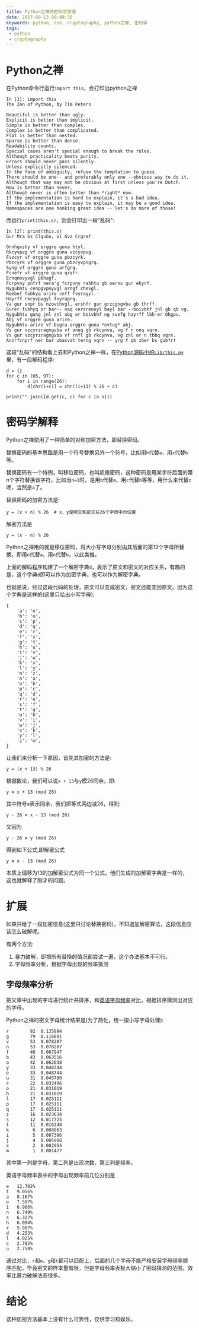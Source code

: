 ```yaml
---
title: Python之禅的密码学原理
date: 2017-09-13 09:49:38
keywords: python, zen, cryptography, python之禅, 密码学
tags:
 - python
 - cryptography
---
```


# Python之禅

在Python命令行运行`import this`，会打印出python之禅

```
In [1]: import this
The Zen of Python, by Tim Peters

Beautiful is better than ugly.
Explicit is better than implicit.
Simple is better than complex.
Complex is better than complicated.
Flat is better than nested.
Sparse is better than dense.
Readability counts.
Special cases aren't special enough to break the rules.
Although practicality beats purity.
Errors should never pass silently.
Unless explicitly silenced.
In the face of ambiguity, refuse the temptation to guess.
There should be one-- and preferably only one --obvious way to do it.
Although that way may not be obvious at first unless you're Dutch.
Now is better than never.
Although never is often better than *right* now.
If the implementation is hard to explain, it's a bad idea.
If the implementation is easy to explain, it may be a good idea.
Namespaces are one honking great idea -- let's do more of those!
```

而运行`print(this.s)`，则会打印出一段"乱码":

<!-- more -->

```
In [2]: print(this.s)
Gur Mra bs Clguba, ol Gvz Crgref

Ornhgvshy vf orggre guna htyl.
Rkcyvpvg vf orggre guna vzcyvpvg.
Fvzcyr vf orggre guna pbzcyrk.
Pbzcyrk vf orggre guna pbzcyvpngrq.
Syng vf orggre guna arfgrq.
Fcnefr vf orggre guna qrafr.
Ernqnovyvgl pbhagf.
Fcrpvny pnfrf nera'g fcrpvny rabhtu gb oernx gur ehyrf.
Nygubhtu cenpgvpnyvgl orngf chevgl.
Reebef fubhyq arire cnff fvyragyl.
Hayrff rkcyvpvgyl fvyraprq.
Va gur snpr bs nzovthvgl, ershfr gur grzcgngvba gb thrff.
Gurer fubhyq or bar-- naq cersrenoyl bayl bar --boivbhf jnl gb qb vg.
Nygubhtu gung jnl znl abg or boivbhf ng svefg hayrff lbh'er Qhgpu.
Abj vf orggre guna arire.
Nygubhtu arire vf bsgra orggre guna *evtug* abj.
Vs gur vzcyrzragngvba vf uneq gb rkcynva, vg'f n onq vqrn.
Vs gur vzcyrzragngvba vf rnfl gb rkcynva, vg znl or n tbbq vqrn.
Anzrfcnprf ner bar ubaxvat terng vqrn -- yrg'f qb zber bs gubfr!
```

这段"乱码"的结构看上去和Python之禅一样，在[Python源码中的`Lib/this.py`](https://github.com/python/cpython/blob/master/Lib/this.py)里，有一段解码程序:

```
d = {}
for c in (65, 97):
    for i in range(26):
        d[chr(i+c)] = chr((i+13) % 26 + c)

print("".join([d.get(c, c) for c in s]))
```

# 密码学解释

Python之禅使用了一种简单的对称加密方法，即替换密码。

替换密码的基本思路是用一个符号替换另外一个符号，比如用`h`代替`a`，用`x`代替`b`等。

替换密码有一个特例，叫移位密码，也叫凯撒密码，这种密码是用某字符后面的第n个字符替换该字符。比如当`n=1`时，是用`b`代替`a`，用`c`代替`b`等等，用什么来代替`z`呢，当然是`a`了。

替换密码的加密方法是:
```
y = (x + n) % 26  # x，y是明文和密文在26个字母中的位置
```
解密方法是
```
y = (x - n) % 26
```

Python之禅用的就是移位密码，将大小写字母分别由其后面的第13个字母所替换，即用`n`代替`a`，用`o`代替`b`，以此类推。

上面的解码程序构建了一个解密字典`d`，表示了原文和密文的对应关系，有趣的是，这个字典`d`即可以作为加密字典，也可以作为解密字典。

也就是说，经过这段代码的处理，原文可以变成密文，密文还能变回原文。因为这个字典是这样的(这里只给出小写字母):
```
{
    'a': 'n',
    'b': 'o',
    'c': 'p',
    'd': 'q',
    'e': 'r',
    'f': 's',
    'g': 't',
    'h': 'u',
    'i': 'v',
    'j': 'w',
    'k': 'x',
    'l': 'y',
    'm': 'z',
    'n': 'a',
    'o': 'b',
    'p': 'c',
    'q': 'd',
    'r': 'e',
    's': 'f',
    't': 'g',
    'u': 'h',
    'v': 'i',
    'w': 'j',
    'x': 'k',
    'y': 'l',
    'z': 'm',
}
```

让我们来分析一下原因，首先其加密的方法是:
```
y = (x + 13) % 26
```

根据数论，我们可以说`x + 13`与`y`模26同余，即:
```
y ≡ x + 13 (mod 26)
```

其中符号`≡`表示同余，我们把等式两边减26，得到:
```
y - 26 ≡ x - 13 (mod 26)
```

又因为
```
y - 26 ≡ y (mod 26)
```

得到如下公式,即解密公式
```
y ≡ x - 13 (mod 26)
```

本质上偏移为13的加解密公式为同一个公式，他们生成的加解密字典是一样的，这也就解释了刚才的问题。

# 扩展

如果只给了一段加密信息(这里只讨论替换密码)，不知道加解密算法，这段信息应该怎么破解呢。

有两个方法:
1. 暴力破解，即把所有替换的情况都尝试一遍，这个办法基本不可行。
2. 字母频率分析，根据字母出现的频率猜测

## 字母频率分析

把文章中出现的字母进行统计并排序，和[英语字母频率](https://en.wikipedia.org/wiki/Letter_frequency#Relative_frequencies_of_letters_in_the_English_language)对比，根据排序猜测出对应的字母。

Python之禅的密文字母统计结果是(为了简化，统一按小写字母处理):
```
r        92  0.135894
g        79  0.116691
v        53  0.078287
n        53  0.078287
f        46  0.067947
b        43  0.063516
a        42  0.062038
y        33  0.048744
e        33  0.048744
u        31  0.045790
c        22  0.032496
o        21  0.031019
h        21  0.031019
l        17  0.025111
p        17  0.025111
q        17  0.025111
z        16  0.023634
s        12  0.017725
t        11  0.016248
k         6  0.008863
i         5  0.007386
j         4  0.005908
x         2  0.002954
m         1  0.001477
```

其中第一列是字母，第二列是出现次数，第三列是频率。

英语字母频率表中的字母出现频率前几位分别是
```
e	12.702%
t	9.056%
a	8.167%
o	7.507%
i	6.966%
n	6.749%
s	6.327%
h	6.094%
r	5.987%
d	4.253%
l	4.025%
c	2.782%
u	2.758%
```

通过对比，`r`和`e`、`g`和`t`都可以匹配上，后面的几个字母不能严格安装字母频率顺序匹配，毕竟密文的样本量有限，但是字母频率表极大缩小了密码猜测的范围，效率比暴力破解法高很多。

# 结论

这种加密方法基本上没有什么可靠性，仅供学习和娱乐。
